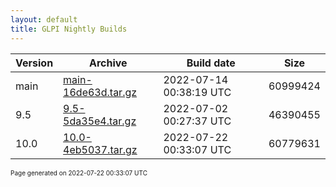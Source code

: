 ```yaml
---
layout: default
title: GLPI Nightly Builds
---
```


Version|Archive|Build date|Size
---|---|---|---
main|[main-16de63d.tar.gz](main-16de63d.tar.gz)|2022-07-14 00:38:19 UTC|60999424
9.5|[9.5-5da35e4.tar.gz](9.5-5da35e4.tar.gz)|2022-07-02 00:27:37 UTC|46390455
10.0|[10.0-4eb5037.tar.gz](10.0-4eb5037.tar.gz)|2022-07-22 00:33:07 UTC|60779631

<font size="1">Page generated on 2022-07-22 00:33:07 UTC</font>
